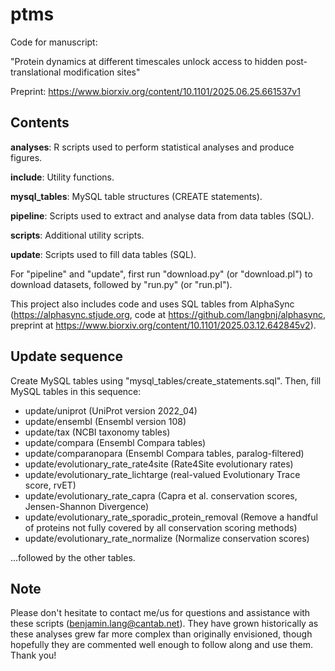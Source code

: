 # ptms
Code for manuscript:

"Protein dynamics at different timescales unlock access to hidden post-translational modification sites"

Preprint: https://www.biorxiv.org/content/10.1101/2025.06.25.661537v1

## Contents

**analyses**: R scripts used to perform statistical analyses and produce figures.

**include**: Utility functions.

**mysql_tables**: MySQL table structures (CREATE statements).

**pipeline**: Scripts used to extract and analyse data from data tables (SQL).

**scripts**: Additional utility scripts.

**update**: Scripts used to fill data tables (SQL).

For "pipeline" and "update", first run "download.py" (or "download.pl") to download datasets, followed by "run.py" (or "run.pl").

This project also includes code and uses SQL tables from AlphaSync (https://alphasync.stjude.org, code at https://github.com/langbnj/alphasync, preprint at https://www.biorxiv.org/content/10.1101/2025.03.12.642845v2).

## Update sequence

Create MySQL tables using "mysql_tables/create_statements.sql". Then, fill MySQL tables in this sequence:

- update/uniprot (UniProt version 2022_04)
- update/ensembl (Ensembl version 108)
- update/tax (NCBI taxonomy tables)
- update/compara (Ensembl Compara tables)
- update/comparanopara (Ensembl Compara tables, paralog-filtered)
- update/evolutionary_rate_rate4site (Rate4Site evolutionary rates)
- update/evolutionary_rate_lichtarge (real-valued Evolutionary Trace score, rvET)
- update/evolutionary_rate_capra (Capra et al. conservation scores, Jensen-Shannon Divergence)
- update/evolutionary_rate_sporadic_protein_removal (Remove a handful of proteins not fully covered by all conservation scoring methods)
- update/evolutionary_rate_normalize (Normalize conservation scores)

...followed by the other tables.


## Note

Please don't hesitate to contact me/us for questions and assistance with these scripts (<benjamin.lang@cantab.net>). They have grown historically as these analyses grew far more complex than originally envisioned, though hopefully they are commented well enough to follow along and use them. Thank you!
